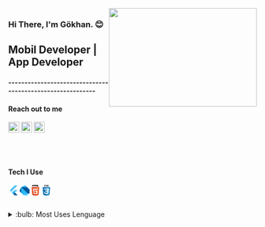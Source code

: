 <img src="https://media.giphy.com/media/zOvBKUUEERdNm/giphy.gif" align="right" width="300" height="200" >

### Hi There, I'm Gökhan.  :blush:

## Mobil Developer | App Developer

#### ----------------------------------------------------------

#### Reach out to me



[<img height="22" width="22" src="https://unpkg.com/simple-icons@v7/icons/instagram.svg" />][instagram]
[<img height="22" width="22" src="https://unpkg.com/simple-icons@v7/icons/twitter.svg" />][twitter]
[<img height="22" width="22" src="https://unpkg.com/simple-icons@v7/icons/github.svg" />][github]

<br />
<br /> 


#### Tech I Use

<img align= "left" src = "https://raw.githubusercontent.com/github/explore/80688e429a7d4ef2fca1e82350fe8e3517d3494d/topics/flutter/flutter.png"  width = "22" height = "22">
<img align= "left" src = "https://raw.githubusercontent.com/github/explore/80688e429a7d4ef2fca1e82350fe8e3517d3494d/topics/dart/dart.png"  width = "22" height = "22">
<img align= "left" src = "https://raw.githubusercontent.com/github/explore/80688e429a7d4ef2fca1e82350fe8e3517d3494d/topics/html/html.png"  width = "22" height = "22">
<img align= "left" src = "https://raw.githubusercontent.com/github/explore/80688e429a7d4ef2fca1e82350fe8e3517d3494d/topics/css/css.png"  width = "22" height = "22">

<br />
<br /> 
<br />

<details> 
<summary>:bulb: Most Uses Lenguage</summary>
<img src ="https://github-readme-stats.vercel.app/api/top-langs/?username=GkhnKaya00&layout=compact">
</details>





[instagram]: https://www.instagram.com/gkhnkya__/
[twitter]: https://twitter.com/gkhnkaya000
[github]: https://github.com/GkhnKaya00



